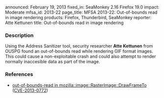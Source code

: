 announced: February 19, 2013
fixed_in: SeaMonkey 2.16
          Firefox 19.0
impact: Moderate
mfsa_id: 2013-22
page_title: MFSA 2013-22: Out-of-bounds read in image rendering
products: Firefox, Thunderbird, SeaMonkey
reporter: Atte Kettunen
title: Out-of-bounds read in image rendering

<h3>Description</h3>

<p>Using the Address Sanitizer tool, security researcher <strong>Atte
Kettunen</strong> from OUSPG found an out-of-bounds read while rendering GIF
format images. This could cause a non-exploitable crash and could also attempt
to render normally inaccesible data as part of the image. 
</p>


<h3>References</h3>

<ul>
  <li><a href="https://bugzilla.mozilla.org/show_bug.cgi?id=801366">
      out-of-bounds-read in mozilla::image::RasterImage::DrawFrameTo</a> (<a href="http://cve.mitre.org/cgi-bin/cvename.cgi?name=CVE-2013-0772" class="ex-ref">CVE-2013-0772</a>)</li>
</ul>



